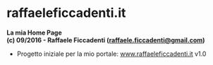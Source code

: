 # raffaeleficcadenti.it 
<strong>La mia Home Page</strong>
<br>
<strong>(c) 09/2016 - Raffaele Ficcadenti (<a href="mailto:raffaele.ficcadenti@gmail.com">raffaele.ficcadenti@gmail.com</a>) </strong>
<ul>
  <li>Progetto iniziale per la mio portale: <a href="http://www.raffaeleficcadenti.it" target="_blank" >www.raffaeleficcadenti.it</a> v1.0</li>
</ul>

